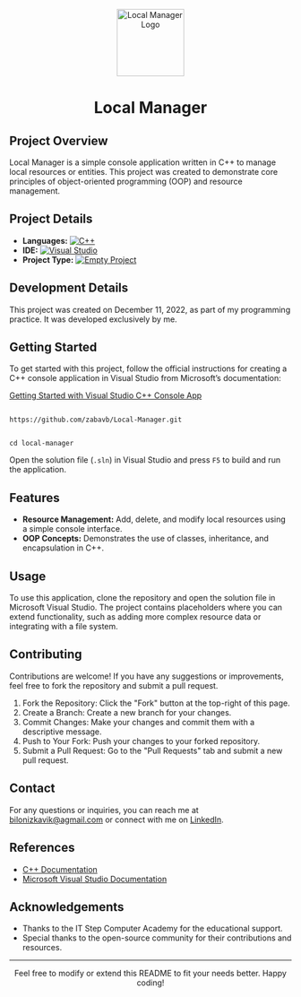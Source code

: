 <p align="center">
  <img src="https://img.icons8.com/fluency/100/console.png" alt="Local Manager Logo" width="120" height="120">
</p>

<h1 align="center">Local Manager</h1>

<h2>Project Overview</h2>
<p>Local Manager is a simple console application written in C++ to manage local resources or entities. This project was created to demonstrate core principles of object-oriented programming (OOP) and resource management.</p>

<h2>Project Details</h2>
<ul>
  <li><strong>Languages:</strong> 
    <a href="https://learn.microsoft.com/en-us/cpp/" target="_blank">
      <img src="https://img.shields.io/badge/C++-00599C?style=flat&logo=c%2B%2B&logoColor=white" alt="C++">
    </a>
  </li>
  <li><strong>IDE:</strong> 
    <a href="https://visualstudio.microsoft.com/" target="_blank">
      <img src="https://img.shields.io/badge/Visual%20Studio-5C2D91?style=flat&logo=visual-studio&logoColor=white" alt="Visual Studio">
    </a>
  </li>
  <li><strong>Project Type:</strong> 
    <a href="https://learn.microsoft.com/en-us/cpp/build/vscpp-step-1-create?view=msvc-170" target="_blank">
      <img src="https://img.shields.io/badge/Empty%20Project-007ACC?style=flat&logo=windows-terminal&logoColor=white" alt="Empty Project">
    </a>
  </li>
</ul>

<h2>Development Details</h2>
<p>This project was created on December 11, 2022, as part of my programming practice. It was developed exclusively by me.</p>

<h2>Getting Started</h2>
<p>To get started with this project, follow the official instructions for creating a C++ console application in Visual Studio from Microsoft’s documentation:</p>
<a href="https://learn.microsoft.com/en-us/cpp/build/vscpp-step-0-installation?view=msvc-170" target="_blank">Getting Started with Visual Studio C++ Console App</a>

<pre><code>
https://github.com/zabavb/Local-Manager.git
</code></pre>

<pre><code>
cd local-manager
</code></pre>

<p>Open the solution file (<code>.sln</code>) in Visual Studio and press <code>F5</code> to build and run the application.</p>

<h2>Features</h2>
<ul>
  <li><strong>Resource Management:</strong> Add, delete, and modify local resources using a simple console interface.</li>
  <li><strong>OOP Concepts:</strong> Demonstrates the use of classes, inheritance, and encapsulation in C++.</li>
</ul>

<h2>Usage</h2>
<p>To use this application, clone the repository and open the solution file in Microsoft Visual Studio. The project contains placeholders where you can extend functionality, such as adding more complex resource data or integrating with a file system.</p>

<h2>Contributing</h2>
<p>Contributions are welcome! If you have any suggestions or improvements, feel free to fork the repository and submit a pull request.</p>
<ol>
  <li>Fork the Repository: Click the "Fork" button at the top-right of this page.</li>
  <li>Create a Branch: Create a new branch for your changes.</li>
  <li>Commit Changes: Make your changes and commit them with a descriptive message.</li>
  <li>Push to Your Fork: Push your changes to your forked repository.</li>
  <li>Submit a Pull Request: Go to the "Pull Requests" tab and submit a new pull request.</li>
</ol>

<h2>Contact</h2>
<p>For any questions or inquiries, you can reach me at <a href="mailto:bilonizkavik@agmail.com">bilonizkavik@agmail.com</a> or connect with me on <a href="https://www.linkedin.com/in/viktor-bilonizhka" target="_blank">LinkedIn</a>.</p>

<h2>References</h2>
<ul>
  <li><a href="https://learn.microsoft.com/en-us/cpp/cpp/?view=msvc-170" target="_blank">C++ Documentation</a></li>
  <li><a href="https://learn.microsoft.com/en-us/visualstudio/" target="_blank">Microsoft Visual Studio Documentation</a></li>
</ul>

<h2>Acknowledgements</h2>
<ul>
  <li>Thanks to the IT Step Computer Academy for the educational support.</li>
  <li>Special thanks to the open-source community for their contributions and resources.</li>
</ul>

<hr>

<p align="center">Feel free to modify or extend this README to fit your needs better. Happy coding!</p>
